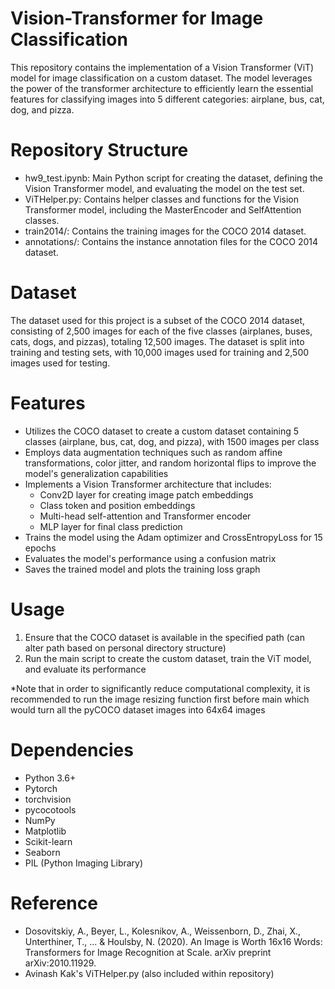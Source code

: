 # Vision-Transformer for Image Classification
This repository contains the implementation of a Vision Transformer (ViT) model for image classification on a custom dataset. The model leverages the power of the transformer architecture to efficiently learn the essential features for classifying images into 5 different categories: airplane, bus, cat, dog, and pizza.

# Repository Structure
- hw9_test.ipynb: Main Python script for creating the dataset, defining the Vision Transformer model, and evaluating the model on the test set.
- ViTHelper.py: Contains helper classes and functions for the Vision Transformer model, including the MasterEncoder and SelfAttention classes.
- train2014/: Contains the training images for the COCO 2014 dataset.
- annotations/: Contains the instance annotation files for the COCO 2014 dataset.

# Dataset
The dataset used for this project is a subset of the COCO 2014 dataset, consisting of 2,500 images for each of the five classes (airplanes, buses, cats, dogs, and pizzas), totaling 12,500 images. The dataset is split into training and testing sets, with 10,000 images used for training and 2,500 images used for testing.

# Features
- Utilizes the COCO dataset to create a custom dataset containing 5 classes (airplane, bus, cat, dog, and pizza), with 1500 images per class
- Employs data augmentation techniques such as random affine transformations, color jitter, and random horizontal flips to improve the model's generalization capabilities
- Implements a Vision Transformer architecture that includes:
  - Conv2D layer for creating image patch embeddings
  - Class token and position embeddings
  - Multi-head self-attention and Transformer encoder
  - MLP layer for final class prediction
- Trains the model using the Adam optimizer and CrossEntropyLoss for 15 epochs
- Evaluates the model's performance using a confusion matrix
- Saves the trained model and plots the training loss graph

# Usage
1. Ensure that the COCO dataset is available in the specified path (can alter path based on personal directory structure)
2. Run the main script to create the custom dataset, train the ViT model, and evaluate its performance

*Note that in order to significantly reduce computational complexity, it is recommended to run the image resizing function first before main which would turn all the pyCOCO dataset images into 64x64 images

# Dependencies
- Python 3.6+
- Pytorch
- torchvision
- pycocotools
- NumPy
- Matplotlib
- Scikit-learn
- Seaborn
- PIL (Python Imaging Library)

# Reference
- Dosovitskiy, A., Beyer, L., Kolesnikov, A., Weissenborn, D., Zhai, X., Unterthiner, T., ... & Houlsby, N. (2020). An Image is Worth 16x16 Words: Transformers for Image Recognition at Scale. arXiv preprint arXiv:2010.11929.
- Avinash Kak's ViTHelper.py (also included within repository)
